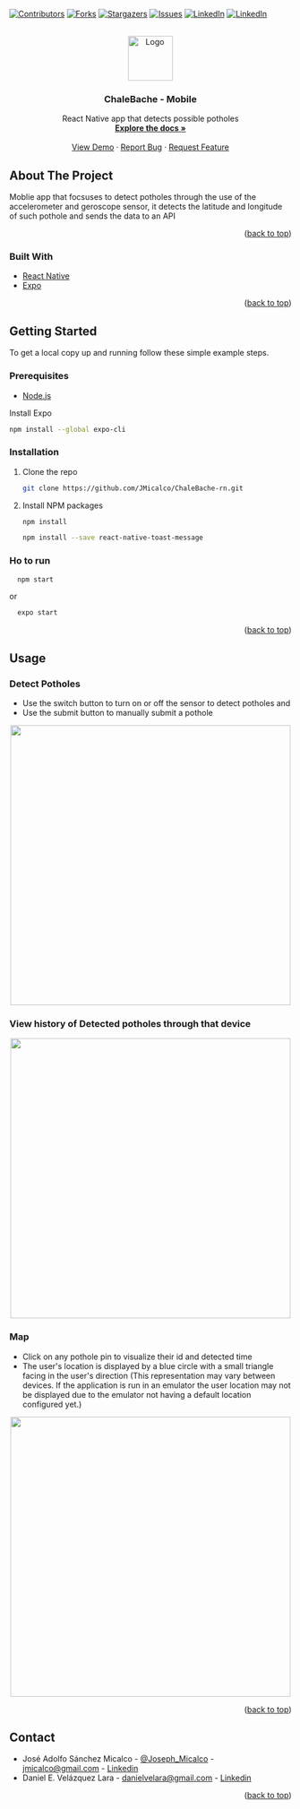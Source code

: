 <div id="top"></div>

[![Contributors][contributors-shield]][contributors-url]
[![Forks][forks-shield]][forks-url]
[![Stargazers][stars-shield]][stars-url]
[![Issues][issues-shield]][issues-url]
[![LinkedIn][linkedin-shield]][linkedin-url]
[![LinkedIn][linkedin-shield]][linkedin-url2]

<!-- PROJECT LOGO -->
<br />
<div align="center">
  <a href="https://github.com/JMicalco/ChaleBache-rn">
    <img src="Images/adaptive-icon.png" alt="Logo" width="80" height="80">
  </a>

<h3 align="center">ChaleBache - Mobile</h3>

  <p align="center">
    React Native app that detects possible potholes
    <br />
    <a href="https://github.com/JMicalco/ChaleBache-rn"><strong>Explore the docs »</strong></a>
    <br />
    <br />
    <a href="https://ChaleBache-rn.vercel.app">View Demo</a>
    ·
    <a href="https://github.com/JMicalco/ChaleBache-rn/issues">Report Bug</a>
    ·
    <a href="https://github.com/JMicalco/ChaleBache-rn/issues">Request Feature</a>
  </p>
</div>

<!-- ABOUT THE PROJECT -->

## About The Project

Moblie app that focsuses to detect potholes through the use of the accelerometer and geroscope sensor, it detects the latitude and longitude of such pothole and sends the data to an API

<p align="right">(<a href="#top">back to top</a>)</p>

### Built With

- [React Native](https://reactnative.dev)
- [Expo](https://expo.dev)

<p align="right">(<a href="#top">back to top</a>)</p>

<!-- GETTING STARTED -->

## Getting Started

To get a local copy up and running follow these simple example steps.

### Prerequisites

- [Node.js](https://nodejs.org/en/)

Install Expo

```sh
npm install --global expo-cli
```

### Installation

1. Clone the repo
   ```sh
   git clone https://github.com/JMicalco/ChaleBache-rn.git
   ```
2. Install NPM packages
   ```sh
   npm install
   ```
   ```sh
   npm install --save react-native-toast-message
   ```

### Ho to run

```sh
  npm start
```

or

```sh
  expo start
```

<p align="right">(<a href="#top">back to top</a>)</p>

<!-- USAGE EXAMPLES -->

## Usage

### Detect Potholes

- Use the switch button to turn on or off the sensor to detect potholes and
- Use the submit button to manually submit a pothole

<p align="center">
<img src="./Images/detect.jpeg" width="500">
</p>

### View history of Detected potholes through that device

<p align="center">
<img src="./Images/history.jpeg" width="500">
</p>

### Map

- Click on any pothole pin to visualize their id and detected time
- The user's location is displayed by a blue circle with a small triangle facing in the user's direction (This representation may vary between devices. If the application is run in an emulator the user location may not be displayed due to the emulator not having a default location configured yet.)

<p align="center">
<img src="./Images/map.jpeg" width="500">
</p>

<p align="right">(<a href="#top">back to top</a>)</p>

## Contact

- José Adolfo Sánchez Micalco - [@Joseph_Micalco](https://twitter.com/Joseph_Micalco) - jmicalco@gmail.com - [Linkedin][linkedin-url]
- Daniel E. Velázquez Lara - danielvelara@gmail.com - [Linkedin][linkedin-url2]

<p align="right">(<a href="#top">back to top</a>)</p>

[contributors-shield]: https://img.shields.io/github/contributors/JMicalco/ChaleBache-rn.svg?style=for-the-badge
[contributors-url]: https://github.com/JMicalco/ChaleBache-rn/graphs/contributors
[forks-shield]: https://img.shields.io/github/forks/JMicalco/ChaleBache-rn.svg?style=for-the-badge
[forks-url]: https://github.com/JMicalco/ChaleBache-rn/network/members
[stars-shield]: https://img.shields.io/github/stars/JMicalco/ChaleBache-rn.svg?style=for-the-badge
[stars-url]: https://github.com/JMicalco/ChaleBache-rn/stargazers
[issues-shield]: https://img.shields.io/github/issues/JMicalco/ChaleBache-rn.svg?style=for-the-badge
[issues-url]: https://github.com/JMicalco/ChaleBache-rn/issues
[linkedin-shield]: https://img.shields.io/badge/-LinkedIn-black.svg?style=for-the-badge&logo=linkedin&colorB=555
[linkedin-url]: www.linkedin.com/in/josé-adolfo-sánchez-micalco-b14864140
[linkedin-url2]: www.linkedin.com/in/danielvelara
[product-screenshot]: Images/Main.png
